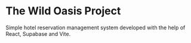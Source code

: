 # The Wild Oasis Project

Simple hotel reservation management system developed with the help of React, Supabase and Vite.
